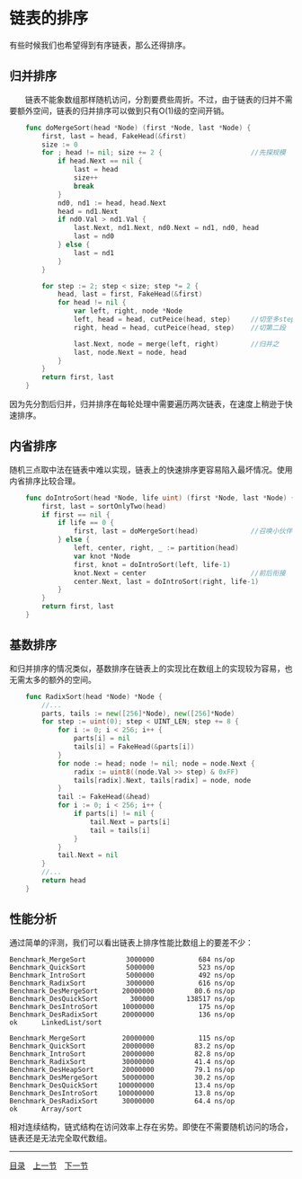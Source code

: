 # 链表的排序
有些时候我们也希望得到有序链表，那么还得排序。

## 归并排序
　　链表不能象数组那样随机访问，分割要费些周折。不过，由于链表的归并不需要额外空间，链表的归并排序可以做到只有O(1)级的空间开销。
```go
    func doMergeSort(head *Node) (first *Node, last *Node) {
        first, last = head, FakeHead(&first)
        size := 0
        for ; head != nil; size += 2 {                      //先探规模
            if head.Next == nil {
                last = head
                size++
                break
            }
            nd0, nd1 := head, head.Next
            head = nd1.Next
            if nd0.Val > nd1.Val {
                last.Next, nd1.Next, nd0.Next = nd1, nd0, head
                last = nd0
            } else {
                last = nd1
            }
        }

        for step := 2; step < size; step *= 2 {
            head, last = first, FakeHead(&first)
            for head != nil {
                var left, right, node *Node
                left, head = head, cutPeice(head, step)     //切至多step大小的一段
                right, head = head, cutPeice(head, step)    //切第二段

                last.Next, node = merge(left, right)        //归并之
                last, node.Next = node, head
            }
        }
        return first, last
    }
```
因为先分割后归并，归并排序在每轮处理中需要遍历两次链表，在速度上稍逊于快速排序。

## 内省排序
随机三点取中法在链表中难以实现，链表上的快速排序更容易陷入最坏情况。使用内省排序比较合理。
```go
    func doIntroSort(head *Node, life uint) (first *Node, last *Node) {
        first, last = sortOnlyTwo(head)
        if first == nil {
            if life == 0 {
                first, last = doMergeSort(head)             //召唤小伙伴
            } else {
                left, center, right, _ := partition(head)
                var knot *Node
                first, knot = doIntroSort(left, life-1)
                knot.Next = center                          //前后衔接
                center.Next, last = doIntroSort(right, life-1)
            }
        }
        return first, last
    }
```

## 基数排序
和归并排序的情况类似，基数排序在链表上的实现比在数组上的实现较为容易，也无需太多的额外的空间。
```go
    func RadixSort(head *Node) *Node {
        //...
        parts, tails := new([256]*Node), new([256]*Node)
        for step := uint(0); step < UINT_LEN; step += 8 {
            for i := 0; i < 256; i++ {
                parts[i] = nil
                tails[i] = FakeHead(&parts[i])
            }
            for node := head; node != nil; node = node.Next {
                radix := uint8((node.Val >> step) & 0xFF)
                tails[radix].Next, tails[radix] = node, node
            }
            tail := FakeHead(&head)
            for i := 0; i < 256; i++ {
                if parts[i] != nil {
                    tail.Next = parts[i]
                    tail = tails[i]
                }
            }
            tail.Next = nil
        }
        //...
        return head
    }
```

## 性能分析
通过简单的评测，我们可以看出链表上排序性能比数组上的要差不少：

    Benchmark_MergeSort          3000000           684 ns/op
    Benchmark_QuickSort          5000000           523 ns/op
    Benchmark_IntroSort          5000000           492 ns/op
    Benchmark_RadixSort          3000000           616 ns/op
    Benchmark_DesMergeSort      20000000          80.6 ns/op
    Benchmark_DesQuickSort        300000        138517 ns/op
    Benchmark_DesIntroSort      10000000           175 ns/op
    Benchmark_DesRadixSort      20000000           136 ns/op
    ok      LinkedList/sort

    Benchmark_MergeSort         20000000           115 ns/op
    Benchmark_QuickSort         20000000          83.2 ns/op
    Benchmark_IntroSort         20000000          82.8 ns/op
    Benchmark_RadixSort         30000000          41.4 ns/op
    Benchmark_DesHeapSort       20000000          79.1 ns/op
    Benchmark_DesMergeSort      50000000          30.2 ns/op
    Benchmark_DesQuickSort     100000000          13.4 ns/op
    Benchmark_DesIntroSort     100000000          13.8 ns/op
    Benchmark_DesRadixSort      30000000          64.4 ns/op
    ok      Array/sort

相对连续结构，链式结构在访问效率上存在劣势。即使在不需要随机访问的场合，链表还是无法完全取代数组。

---
[目录](../index.md)　[上一节](02.md)　[下一节](02-B.md)
